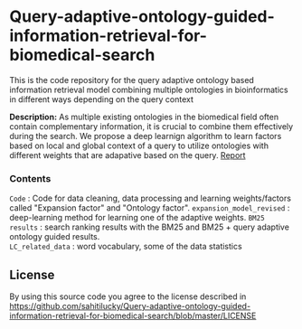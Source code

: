 # Query-adaptive-ontology-guided-information-retrieval-for-biomedical-search

This is the code repository for the query adaptive ontology based information retrieval model combining multiple ontologies in bioinformatics in different ways depending on the query context

**Description:** As multiple existing ontologies in the biomedical field often contain complementary information, it is crucial to combine them effectively during the search. We propose a deep learnign algorithm to learn factors based on local and global context of a query to utilize ontologies with different weights that are adapative based on the query. [Report](https://drive.google.com/file/d/1ys0GlE6mLwL86WdqOH5Qpyq88WPfWe6C/view?usp=sharing)   

### Contents

`Code` : Code for data cleaning, data processing and learning weights/factors called "Expansion factor" and "Ontology factor".
`expansion_model_revised` : deep-learning method for learning one of the adaptive weights. 
`BM25 results` : search ranking results with the BM25 and BM25 + query adaptive ontology guided results.  
`LC_related_data` : word vocabulary, some of the data statistics

## License

By using this source code you agree to the license described in https://github.com/sahitilucky/Query-adaptive-ontology-guided-information-retrieval-for-biomedical-search/blob/master/LICENSE
